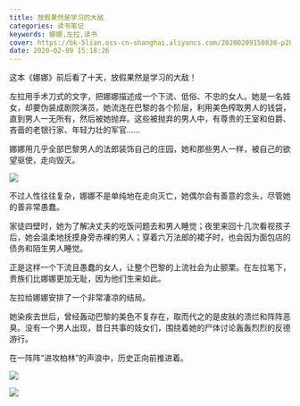 ```yaml
---
title: 放假果然是学习的大敌
categories: 读书笔记
keywords: 娜娜,左拉,读书
cover: https://bk-5lian.oss-cn-shanghai.aliyuncs.com/20200209150830-p2007982932.jpg
date: 2020-02-09 15:18:26
---
```


这本《娜娜》前后看了十天，放假果然是学习的大敌！

左拉用手术刀式的文字，把娜娜描述成一个下流、低俗、不忠的女人。她是一名妓女，却要伪装成剧院演员，她流连在巴黎的各个阶层，利用美色榨取男人的钱袋，直到男人一无所有，然后被她抛弃。这些被抛弃的男人中，有尊贵的王室和伯爵、吝啬的老银行家、年轻力壮的军官……

娜娜用几乎全部巴黎男人的法郎装饰自己的庄园，她和那些男人一样，被自己的欲望驱使，走向毁灭。

![](https://bk-5lian.oss-cn-shanghai.aliyuncs.com/20200209150830-p2007982932.jpg)

不过人性往往复杂，娜娜不是单纯地在走向灭亡，她偶尔会有善意的念头，尽管她的善非常愚蠢。

家徒四壁时，她为了解决丈夫的吃饭问题去和男人睡觉；夜里来回十几次看视孩子后，她会温柔地抚摸身旁赤裸的男人；穿着六万法郎的裙子时，也会因为面包店的债务和陌生男人睡觉。

正是这样一个下流且愚蠢的女人，让整个巴黎的上流社会为止颤栗。在左拉笔下，贵族们比娜娜更加无耻，因为他们生来如此。

左拉给娜娜安排了一个非常凄凉的结局。

她染疾去世后，曾经轰动巴黎的美色不复存在，取而代之的是皮肤的溃烂和阵阵恶臭。没有一个男人出现，昔日共事的妓女们，围绕着她的尸体讨论轰轰烈烈的反德游行。

在一阵阵“进攻柏林”的声浪中，历史正向前推进着。

![](https://bk-5lian.oss-cn-shanghai.aliyuncs.com/20200209150723-33dbbdef-45dd-447f-ba3b-63b816e766e1_1_201_a.jpeg)

![](https://bk-5lian.oss-cn-shanghai.aliyuncs.com/20200209151307-e4d406a0-4972-4297-b7d3-3d164fefa06b_1_201_a.jpeg)